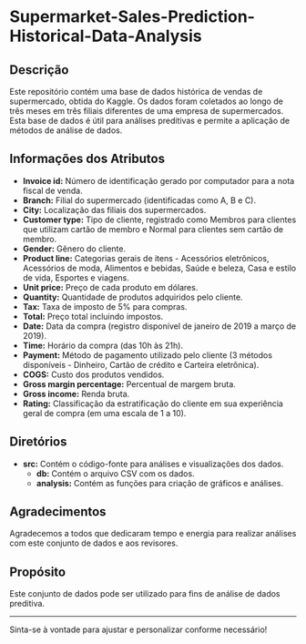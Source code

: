 # Supermarket-Sales-Prediction-Historical-Data-Analysis

## Descrição

Este repositório contém uma base de dados histórica de vendas de supermercado, obtida do Kaggle. Os dados foram coletados ao longo de três meses em três filiais diferentes de uma empresa de supermercados. Esta base de dados é útil para análises preditivas e permite a aplicação de métodos de análise de dados.

## Informações dos Atributos

- **Invoice id:** Número de identificação gerado por computador para a nota fiscal de venda.
- **Branch:** Filial do supermercado (identificadas como A, B e C).
- **City:** Localização das filiais dos supermercados.
- **Customer type:** Tipo de cliente, registrado como Membros para clientes que utilizam cartão de membro e Normal para clientes sem cartão de membro.
- **Gender:** Gênero do cliente.
- **Product line:** Categorias gerais de itens - Acessórios eletrônicos, Acessórios de moda, Alimentos e bebidas, Saúde e beleza, Casa e estilo de vida, Esportes e viagens.
- **Unit price:** Preço de cada produto em dólares.
- **Quantity:** Quantidade de produtos adquiridos pelo cliente.
- **Tax:** Taxa de imposto de 5% para compras.
- **Total:** Preço total incluindo impostos.
- **Date:** Data da compra (registro disponível de janeiro de 2019 a março de 2019).
- **Time:** Horário da compra (das 10h às 21h).
- **Payment:** Método de pagamento utilizado pelo cliente (3 métodos disponíveis - Dinheiro, Cartão de crédito e Carteira eletrônica).
- **COGS:** Custo dos produtos vendidos.
- **Gross margin percentage:** Percentual de margem bruta.
- **Gross income:** Renda bruta.
- **Rating:** Classificação da estratificação do cliente em sua experiência geral de compra (em uma escala de 1 a 10).

## Diretórios

- **src:** Contém o código-fonte para análises e visualizações dos dados.
  - **db:** Contém o arquivo CSV com os dados.
  - **analysis:** Contém as funções para criação de gráficos e análises.

## Agradecimentos

Agradecemos a todos que dedicaram tempo e energia para realizar análises com este conjunto de dados e aos revisores.

## Propósito

Este conjunto de dados pode ser utilizado para fins de análise de dados preditiva.

---

Sinta-se à vontade para ajustar e personalizar conforme necessário!
